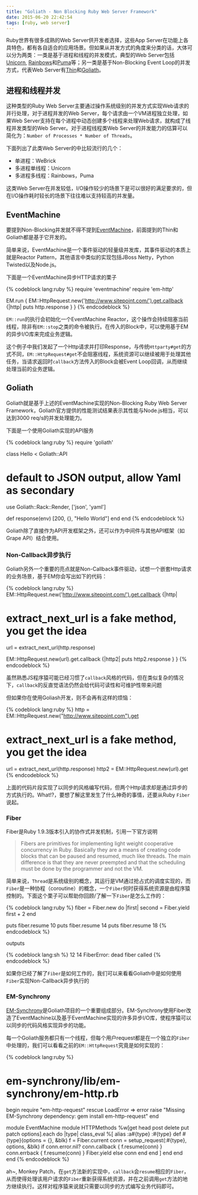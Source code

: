 ```yaml
---
title: "Goliath - Non Blocking Ruby Web Server Framework"
date: 2015-06-20 22:42:54
tags: [ruby, web server]
---
```


Ruby世界有很多成熟的Web Server供开发者选择，这些App Server在功能上各具特色，都有各自适合的应用场景。但如果从并发方式的角度来分类的话，大体可以分为两类：一类是基于进程和线程的并发模式，典型的Web Server包括[Unicorn](https://rubygems.org/gems/unicorn), [Rainbows](https://rubygems.org/gems/rainbows)和[Puma](https://rubygems.org/gems/puma)等；另一类是基于Non-Blocking Event Loop的并发方式，代表Web Server有[Thin](https://rubygems.org/gems/thin)和[Goliath](https://rubygems.org/gems/goliath)。

## 进程和线程并发

这种类型的Ruby Web Server主要通过操作系统级别的并发方式实现Web请求的并行处理，对于进程并发的Web Server，每个请求由一个VM进程独立处理，如果Web Server支持在每个进程中动态创建多个线程来处理Web请求，就构成了线程并发类型的Web Server。对于进程线程类Web Server的并发能力的估算可以简化为：`Number of Processes * Number of Threads`。

下面列出了此类Web Server的中比较流行的几个：

*  单进程：WeBrick
*  多进程单线程：Unicorn
*  多进程多线程：Rainbows，Puma

这类Web Server在并发较低，I/O操作较少的场景下是可以很好的满足要求的，但在I/O操作耗时较长的场景下往往难以支持较高的并发量。

## EventMachine

要提到Non-Blocking并发就不得不提到[EventMachine](https://github.com/eventmachine/eventmachine)，前面提到的Thin和Goliath都是基于它开发的。

简单来说，EventMachine是一个事件驱动的轻量级并发库，其事件驱动的本质上就是Reactor Pattern，其他语言中类似的实现包括JBoss Netty，Python Twisted以及Node.js。

下面是一个EventMachine异步HTTP请求的栗子

{% codeblock lang:ruby %}
require 'eventmachine'
require 'em-http'
 
EM.run {
  EM::HttpRequest.new('http://www.sitepoint.com/').get.callback {|http|
    puts http.response
  }
}
{% endcodeblock %}

`EM::run`的执行会初始化一个EventMachine Reactor，这个操作会持续阻塞当前线程，除非有`EM::stop`之类的命令被执行。在传入的Block中，可以使用基于EM的异步I/O库来完成业务逻辑。

这个例子中我们发起了一个Http请求并打印Response，与传统`Httparty#get`的方式不同，`EM::HttpRequest#get`不会阻塞线程，系统资源可以继续被用于处理其他任务，当请求返回时`callback`方法传入的Block会被Event Loop回调，从而继续处理当前的业务逻辑。

## Goliath

Goliath就是基于上述的EventMachine实现的Non-Blocking Ruby Web Server Framework，Goliath官方提供的性能测试结果表示其性能与Node.js相当，可以达到3000 req/s的并发处理能力。

下面是一个使用Goliath实现的API服务

{% codeblock lang:ruby %}
require 'goliath'
 
class Hello < Goliath::API
  # default to JSON output, allow Yaml as secondary
  use Goliath::Rack::Render, ['json', 'yaml']
 
  def response(env)
    [200, {}, "Hello World"]
  end
end
{% endcodeblock %}

Goliath除了直接作为API开发框架之外，还可以作为中间件与其他API框架（如Grape API）结合使用。

### Non-Callback异步执行

Goliath另外一个重要的亮点就是Non-Callback事件驱动，试想一个嵌套Http请求的业务场景，基于EM你会写出如下的代码：

{% codeblock lang:ruby %}
EM::HttpRequest.new('http://www.sitepoint.com/').get.callback {|http|
  # extract_next_url is a fake method, you get the idea
  url = extract_next_url(http.response)
 
  EM::HttpRequest.new(url).get.callback {|http2|
    puts http2.response
  }
}
{% endcodeblock %}

虽然熟悉JS程序猿可能已经习惯了`callback`风格的代码，但在类似复杂的情况下，`callback`的反直觉语法仍然会给代码可读性和可维护性带来问题

但如果你在使用Goliash开发，则不会再有这样的烦恼：

{% codeblock lang:ruby %}
http = EM::HttpRequest.new("http://www.sitepoint.com").get
# extract_next_url is a fake method, you get the idea
url = extract_next_url(http.response)
http2 = EM::HttpRequest.new(url).get
{% endcodeblock %}

上面的代码片段实现了以同步的风格编写代码，但两个Http请求却是通过异步的方式执行的。What!?，要想了解这里发生了什么神奇的事情，还要从Ruby `Fiber`说起。

### Fiber

Fiber是Ruby 1.9.3版本引入的协作式并发机制，引用一下官方说明

> Fibers are primitives for implementing light weight cooperative concurrency in Ruby. Basically they are a means of creating code blocks that can be paused and resumed, much like threads. The main difference is that they are never preempted and that the scheduling must be done by the programmer and not the VM.

简单来说，`Thread`是系统级别的概念，其运行是VM通过抢占式的调度实现的，而`Fiber`是一种协程（coroutine）的概念，一个`Fiber`何时获得系统资源是由程序猿控制的。下面这个栗子可以帮助你回顾/了解一下`Fiber`是怎么工作的：

{% codeblock lang:ruby %}
fiber = Fiber.new do |first|
  second = Fiber.yield first + 2
end

puts fiber.resume 10
puts fiber.resume 14
puts fiber.resume 18
{% endcodeblock %}

outputs

{% codeblock lang:sh %}
12
14
FiberError: dead fiber called
{% endcodeblock %}

如果你已经了解了`Fiber`是如何工作的，我们可以来看看Goliath中是如何使用`Fiber`实现Non-Callback异步执行的

### EM-Synchrony

[EM-Synchrony](https://github.com/igrigorik/em-synchrony)是Goliath项目的一个重要组成部分。EM-Synchrony使用Fiber改造了EventMachine以及基于EventMachine实现的许多异步I/O库，使程序猿可以以同步的代码风格实现异步的功能。

每一个Goliath服务都只有一个线程，但每个用户request都是在一个独立的`Fiber`中处理的，我们可以看看之前的`EM::HttpRequest`究竟是如何实现的：

{% codeblock lang:ruby %}
# em-synchrony/lib/em-synchrony/em-http.rb
begin
  require "em-http-request"
rescue LoadError => error
  raise "Missing EM-Synchrony dependency: gem install em-http-request"
end

module EventMachine
  module HTTPMethods
     %w[get head post delete put patch options].each do |type|
       class_eval %[
         alias :a#{type} :#{type}
         def #{type}(options = {}, &blk)
           f = Fiber.current
           conn = setup_request(:#{type}, options, &blk)
           if conn.error.nil?
             conn.callback { f.resume(conn) }
             conn.errback  { f.resume(conn) }
             Fiber.yield
           else
             conn
           end
         end
      ]
    end
  end
end
{% endcodeblock %}

ah~, Monkey Patch，在`get`方法新的实现中，`callback`会`resume`相应的`Fiber`，从而使得处理该用户请求的`Fiber`重新获得系统资源，并在之前调用`get`方法的地方继续执行。这样对程序猿来说就只需要以同步的方式编写业务代码即可。
